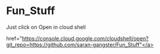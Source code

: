# Fun_Stuff

Just click on Open in cloud shell

<a>href="https://console.cloud.google.com/cloudshell/open?git_repo=https://github.com/saran-gangster/Fun_Stuff"</a>
